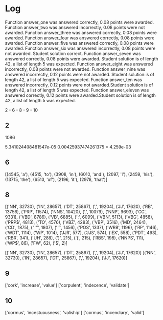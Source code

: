 # Log

Function answer_one was answered correctly, 0.08 points were awarded.
Function answer_two was answered incorrectly, 0.08 points were not awarded.
Function answer_three was answered correctly, 0.08 points were awarded.
Function answer_four was answered correctly, 0.08 points were awarded.
Function answer_five was answered correctly, 0.08 points were awarded.
Function answer_six was answered incorrectly, 0.08 points were not awarded. Student solution correct.
Function answer_seven was answered correctly, 0.08 points were awarded. Student solution is of length 42, a list of length 5 was expected. 
Function answer_eight was answered incorrectly, 0.08 points were not awarded.
Function answer_nine was answered incorrectly, 0.12 points were not awarded. Student solution is of length 42, a list of length 5 was expected.
Function answer_ten was answered incorrectly, 0.12 points were not awarded.Student solution is of length 42, a list of length 5 was expected.
Function answer_eleven was answered correctly, 0.12 points were awarded.Student solution is of length 42, a list of length 5 was expected.

2 - 6 - 8 - 9 - 10

## 2
1086

5.341024408481547e-05
0.00425937474261375
= 4.259e-03

## 6
[(4545, 'a'),
 (4515, 'to'),
 (3908, 'in'),
 (6010, 'and'),
 (2097, 'I'),
 (2459, 'his'),
 (13715, 'the'),
 (6513, 'of'),
 (2196, 'it'),
 (2978, 'that')]

## 8
[('NN', 32730),
 ('IN', 28657),
 ('DT', 25867),
 (',', 19204),
 ('JJ', 17620),
 ('RB', 13756),
 ('PRP', 11574),
 ('NNS', 10420),
 ('.', 10079),
 ('NNP', 9693),
 ('CC', 9331),
 ('VBD', 8786),
 ('VB', 6885),
 (':', 6099),
 ('VBN', 5113),
 ('VBG', 4858),
 ('PRP$', 4813),
 ('TO', 4576),
 ('VBZ', 4283),
 ('VBP', 3516),
 ('MD', 2464),
 ('CD', 1875),
 ("''", 1807),
 ('``', 1456),
 ('POS', 1337),
 ('WRB', 1196),
 ('RP', 1146),
 ('WDT', 1114),
 ('WP', 1014),
 ('JJR', 577),
 ('JJS', 574),
 ('EX', 558),
 ('PDT', 493),
 ('RBR', 341),
 ('UH', 288),
 (')', 215),
 ('(', 215),
 ('RBS', 198),
 ('NNPS', 111),
 ('WP$', 86),
 ('FW', 62),
 ('$', 2)]

[('NN', 32730), ('IN', 28657), ('DT', 25867), (',', 19204), ('JJ', 17620)]
[('NN', 32730), ('IN', 28657), ('DT', 25867), (',', 19204), ('JJ', 17620)]

## 9
['cork', 'increase', 'value']
['corpulent', 'indecence', 'validate']

## 10
['cormus', 'incestuousness', 'valiship']
['cormus', 'incendiary', 'valid']
